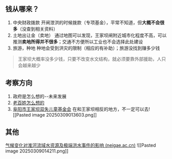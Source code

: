 ## 钱从哪来？
1. 中央财政拨款
	开闸泄洪的时候拨款（专项基金），平常不知道，但**大概不会很多**（没查到相关资料）
2. 土地出让金（卖地）
	通过地图可以发现，王家坝闸附近城市化程度不高，可以推测**卖地所得并不很多**；交通不方便所以工业也不会选择此处建设
3. 旅游，种地
	种地会受到洪灾的限制（相应的有补助）；旅游没找到赚多少钱

> 王家坝大概率没多少钱，只要不改变水文结构，就必须要靠外部援助，人只会越来越少

## 考察方向
1. 政府是怎么想的--未来发展
2. [老百姓怎么想的](https://www.sohu.com/a/425612272_120055141)
3. [阜阳市王家坝双失儿童基金会](https://www.sohu.com/a/292417786_120026023)
	在和王家坝相反的地方，不一定可以去![[Pasted image 20250309013603.png]]

## 其他

[气候变化对淮河流域水资源及极端洪水事件的影响 (neigae.ac.cn)](http://geoscien.neigae.ac.cn/article/2017/1000-0690/1000-0690-37-8-1226.shtml)
![[Pasted image 20250309014211.png]]


